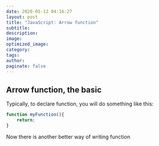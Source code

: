 ```yaml
---
date: 2020-05-12 04:16:27
layout: post
title: "JavaScript: Arrow function"
subtitle:
description:
image:
optimized_image:
category:
tags:
author:
paginate: false
---
```


## Arrow function, the basic

Typically, to declare function, you will do something like this:

```js
function myFunction(){
    return;
}
```

Now there is another better way of writing function 

